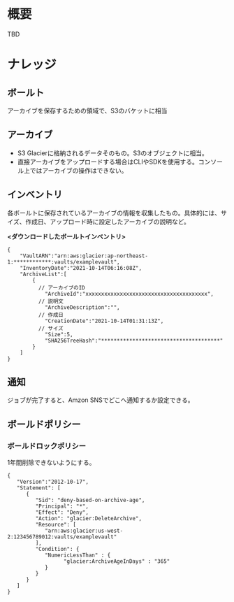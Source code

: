 # 概要
TBD

# ナレッジ
## ボールト
アーカイブを保存するための領域で、S3のバケットに相当

## アーカイブ
- S3 Glacierに格納されるデータそのもの。S3のオブジェクトに相当。
- 直接アーカイブをアップロードする場合はCLIやSDKを使用する。コンソール上ではアーカイブの操作はできない。

## インベントリ
各ボールトに保存されているアーカイブの情報を収集したもの。具体的には、サイズ、作成日、アップロード時に設定したアーカイブの説明など。  


**<ダウンロードしたボールトインベントリ>**
```
{
    "VaultARN":"arn:aws:glacier:ap-northeast-1:************:vaults/examplevault",
    "InventoryDate":"2021-10-14T06:16:08Z",
    "ArchiveList":[
        {
　　　　　　// アーカイブのID
            "ArchiveId":"xxxxxxxxxxxxxxxxxxxxxxxxxxxxxxxxxxxxxxx",
　　　　　　// 説明文
            "ArchiveDescription":"",
　　　　　　// 作成日
            "CreationDate":"2021-10-14T01:31:13Z",
　　　　　　// サイズ
            "Size":5,
            "SHA256TreeHash":"**************************************"
        }
    ]
}
```

## 通知
ジョブが完了すると、Amzon SNSでどこへ通知するか設定できる。


## ボールドポリシー
### ボールドロックポリシー
1年間削除できないようにする。

```
{
   "Version":"2012-10-17",
   "Statement": [
      {
         "Sid": "deny-based-on-archive-age",
         "Principal": "*",
         "Effect": "Deny",
         "Action": "glacier:DeleteArchive",
         "Resource": [
            "arn:aws:glacier:us-west-2:123456789012:vaults/examplevault"
         ],
         "Condition": {
            "NumericLessThan" : {
                  "glacier:ArchiveAgeInDays" : "365"
            }
         }
      }
   ]
}
```

